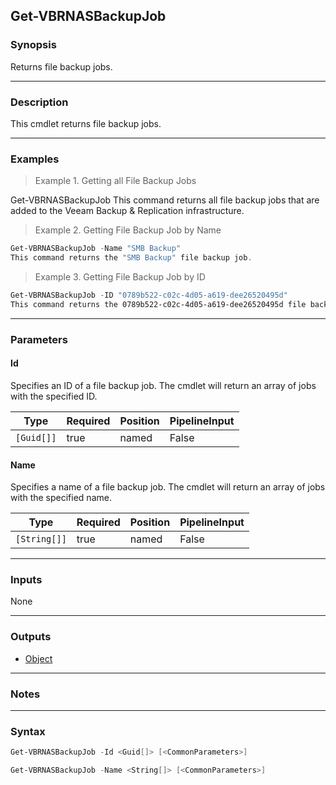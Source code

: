 Get-VBRNASBackupJob
-------------------

### Synopsis
Returns file backup jobs.

---

### Description

This cmdlet returns file backup jobs.

---

### Examples
> Example 1. Getting all File Backup Jobs

Get-VBRNASBackupJob
This command returns all file backup jobs that are added to the Veeam Backup & Replication infrastructure.
> Example 2. Getting File Backup Job by Name

```PowerShell
Get-VBRNASBackupJob -Name "SMB Backup"
This command returns the "SMB Backup" file backup job.
```
> Example 3. Getting File Backup Job by ID

```PowerShell
Get-VBRNASBackupJob -ID "0789b522-c02c-4d05-a619-dee26520495d"
This command returns the 0789b522-c02c-4d05-a619-dee26520495d file backup job.
```

---

### Parameters
#### **Id**
Specifies an ID of a file backup job. The cmdlet will return an array of jobs with the specified ID.

|Type      |Required|Position|PipelineInput|
|----------|--------|--------|-------------|
|`[Guid[]]`|true    |named   |False        |

#### **Name**
Specifies a name of a file backup job. The cmdlet will return an array of jobs with the specified name.

|Type        |Required|Position|PipelineInput|
|------------|--------|--------|-------------|
|`[String[]]`|true    |named   |False        |

---

### Inputs
None

---

### Outputs
* [Object](https://learn.microsoft.com/en-us/dotnet/api/System.Object)

---

### Notes

---

### Syntax
```PowerShell
Get-VBRNASBackupJob -Id <Guid[]> [<CommonParameters>]
```
```PowerShell
Get-VBRNASBackupJob -Name <String[]> [<CommonParameters>]
```
